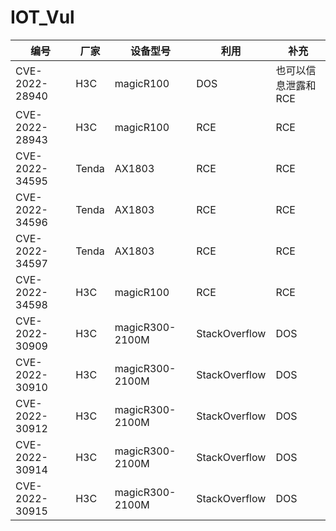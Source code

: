 # IOT_Vul

| 编号| 厂家 | 设备型号 | 利用 | 补充 |
| ---- | ---- | ---- | ---- | ---- |
| CVE-2022-28940 | H3C | magicR100 | DOS | 也可以信息泄露和RCE|
| CVE-2022-28943 | H3C | magicR100 | RCE | RCE|
| CVE-2022-34595 | Tenda | AX1803 | RCE | RCE|
| CVE-2022-34596 | Tenda | AX1803 | RCE | RCE|
| CVE-2022-34597 | Tenda | AX1803 | RCE | RCE|
| CVE-2022-34598 | H3C | magicR100 | RCE | RCE|
| CVE-2022-30909 | H3C | magicR300-2100M | StackOverflow | DOS|
| CVE-2022-30910 | H3C | magicR300-2100M | StackOverflow | DOS|
| CVE-2022-30912 | H3C | magicR300-2100M | StackOverflow | DOS|
| CVE-2022-30914 | H3C | magicR300-2100M | StackOverflow | DOS|
| CVE-2022-30915 | H3C | magicR300-2100M | StackOverflow | DOS|
